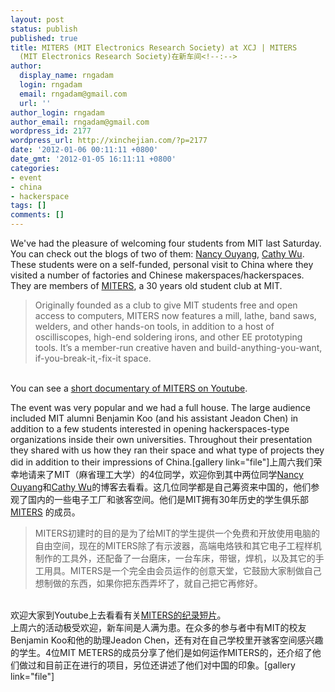 ```yaml
---
layout: post
status: publish
published: true
title: MITERS (MIT Electronics Research Society) at XCJ | MITERS
  (MIT Electronics Research Society)在新车间<!--:-->
author:
  display_name: rngadam
  login: rngadam
  email: rngadam@gmail.com
  url: ''
author_login: rngadam
author_email: rngadam@gmail.com
wordpress_id: 2177
wordpress_url: http://xinchejian.com/?p=2177
date: '2012-01-06 00:11:11 +0800'
date_gmt: '2012-01-05 16:11:11 +0800'
categories:
- event
- china
- hackerspace
tags: []
comments: []
---
```

<p><!--:en-->We've had the pleasure of welcoming four students from MIT last Saturday. You can check out the blogs of two of them:&nbsp;<a href="http://nouyang.blogspot.com/">Nancy Ouyang</a>, <a href="http://cathywu.posterous.com/">Cathy Wu</a>. These students were on a self-funded, personal visit to China where they visited a number of factories and Chinese makerspaces/hackerspaces. They are members of <a href="http://miters.mit.edu/">MITERS</a>, a 30 years old student club at MIT.</p>
<blockquote><p>Originally founded as a club to give MIT students free and open access to computers, MITERS now features a mill, lathe, band saws, welders, and other hands-on tools, in addition to a host of oscilliscopes, high-end soldering irons, and other EE prototyping tools. It&rsquo;s a member-run creative haven and build-anything-you-want, if-you-break-it,-fix-it space.</blockquote><br />
You can see a <a href="http://www.youtube.com/watch?v=jvLvdmiMQkU">short documentary of MITERS on Youtube</a>.</p>
<p>The event was very popular and we had a full house. The large audience included MIT alumni Benjamin Koo (and his assistant Jeadon Chen) in addition to a few students interested in opening hackerspaces-type organizations inside their own universities. Throughout their presentation they shared with us how they ran their space and what type of projects they did in addition to their impressions of China.[gallery link="file"]<!--:--><!--:zh-->上周六我们荣幸地请来了MIT（麻省理工大学）的4位同学，欢迎你到其中两位同学<a href="http://nouyang.blogspot.com/">Nancy Ouyang</a>和<a href="http://cathywu.posterous.com/">Cathy Wu</a>的博客去看看。这几位同学都是自己筹资来中国的，他们参观了国内的一些电子工厂和骇客空间。他们是MIT拥有30年历史的学生俱乐部 <a href="http://miters.mit.edu/">MITERS</a> 的成员。</p>
<blockquote><p>MITERS初建时的目的是为了给MIT的学生提供一个免费和开放使用电脑的自由空间，现在的MITERS除了有示波器，高端电烙铁和其它电子工程样机制作的工具外，还配备了一台磨床，一台车床，带锯，焊机，以及其它的手工用具。MITERS是一个完全由会员运作的创意天堂，它鼓励大家制做自己想制做的东西，如果你把东西弄坏了，就自己把它再修好。</blockquote><br />
欢迎大家到Youtube上去看看有关<a href="http://www.youtube.com/watch?v=jvLvdmiMQkU">MITERS的纪录短片</a>。<br />
上周六的活动极受欢迎，新车间是人满为患。在众多的参与者中有MIT的校友Benjamin Koo和他的助理Jeadon Chen，还有对在自己学校里开骇客空间感兴趣的学生。4位MIT METERS的成员分享了他们是如何运作MITERS的，还介绍了他们做过和目前正在进行的项目，另位还讲述了他们对中国的印象。[gallery link="file"]<!--:--></p>
